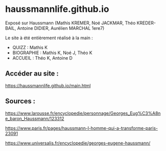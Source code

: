 # haussmannlife.github.io
Exposé sur Haussmann (Mathis KREMER, Noé JACKMAR, Théo KREDER-BAIL, Antoine DIDIER, Aurélien MARCHAL 1ere7)

Le site à été entièrement réalisé à la main :
- QUIZZ : Mathis K
- BIOGRAPHIE : Mathis K, Noé J, Théo K
- ACCUEIL : Théo K, Antoine D

## Accéder au site :

https://haussmannlife.github.io/main.html

## Sources :

https://www.larousse.fr/encyclopedie/personnage/Georges_Eug%C3%A8ne_baron_Haussmann/123312

https://www.paris.fr/pages/haussmann-l-homme-qui-a-transforme-paris-23091

https://www.universalis.fr/encyclopedie/georges-eugene-haussmann/
